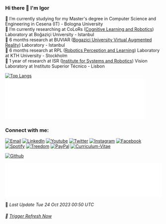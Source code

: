 ### Hi there 👋 I'm Igor

🌳 I’m currently studying for my Master's degree in Computer Science and Engineering in Cesena (IT) - Bologna University <br /> 
🌱 I’m currently researching at CoLoRs ([Cognitive Learning and Robotics]) Laboratory at Boğaziçi University - Istanbul <br />
🔭 6 months research at BUVIAR ([Bogazici University Virtual Augmented Reality]) Laboratory - Istanbul <br />
🔭 6 months research at RPL ([Robotics Perception and Learning]) Laboratory at KTH University - Stockholm <br />
🔭 1 year of research at ISR ([Institute for Systems and Robotics]) Vision Laboratory at Instituto Superior Técnico - Lisbon <br />



<!-- [![Typing SVG](https://readme-typing-svg.herokuapp.com?duration=10000&lines=Robotics%2C+AI%2C+IoT%2C+VR)](https://git.io/typing-svg) -->


<!--  REMEMBER TO PUT ABSOLUTE PATH FOR IMAGES SO MIRROR REPOSITORIES AND SITES CAN RETRIEVE THEM! -->
<!-- Any image aligned to the right. Beware the width 
<img width="55%" align="right" alt="Github" src="https://raw.githubusercontent.com/onimur/.github/master/.resources/git-header.svg" />
-->
<!-- commented
<br />
<hr />
[![igor's github stats](https://github-readme-stats-igor-lirussi.vercel.app/api?username=igor-lirussi&count_private=true&show_icons=true&hide=issues,contribs)](https://github.com/anuraghazra/github-readme-stats)
-->

[![Top Langs](https://github-readme-stats-igor-lirussi.vercel.app/api/top-langs/?username=igor-lirussi&layout=compact&theme=transparent&hide_border=true&langs_count=12&exclude_repo=VR-Forest,VR-Boat,VR-Physics-Integration,VR-Lab-Scan,VR-Tutorial)](https://github.com/igor-lirussi?tab=repositories)
<a href="https://github.com/igor-lirussi?tab=repositories">
<img alt="Github" src="https://github.com/igor-lirussi/igor-lirussi/raw/main/metrics.activity.svg"  width="450"/>
</a>


### Connect with me:
<p align="left">
  <a href="mailto:igor.lirussi@studio.unibo.it">
    <img src="https://igor-lirussi.github.io/icons/color-hand-drawn/mail-80.png" height="80" alt="Email"/></a>
  <a href="https://www.linkedin.com/in/igor-lirussi/">
    <img src="https://igor-lirussi.github.io/icons/color-hand-drawn/linkedin-80.png" height="80" alt="LinkedIn"/></a>
  <a href="https://youtube.com/@igor.lirussi">
    <img src="https://igor-lirussi.github.io/icons/color-hand-drawn/youtube-squared-80.png" height="80" alt="Youtube"/></a>
  <a href="https://twitter.com/igorlirussi">
    <img src="https://igor-lirussi.github.io/icons/color-hand-drawn/twitter-squared-80.png" height="80" alt="Twitter"/></a>
  <a href="https://www.instagram.com/igor.lirussi">
    <img src="https://igor-lirussi.github.io/icons/color-hand-drawn/instagram-80.png" height="80" alt="Instagram"/></a>
  <a href="https://www.facebook.com/igor.lirussi">
    <img src="https://igor-lirussi.github.io/icons/color-hand-drawn/facebook-80.png" height="80" alt="Facebook"/></a>
  <a href="https://spotify.link/jbT6DwBhMBb">
    <img src="https://igor-lirussi.github.io/icons/color-hand-drawn/spotify-80.png" height="80" alt="Spotify"/></a>
  <a href="https://www.treedom.net/en/user/igor-lirussi">
    <img src="https://igor-lirussi.github.io/icons/color-hand-drawn/treedom-80.png" height="80" alt="Treedom"/></a>
  <a href="https://paypal.me/igorlirussi">
    <img src="https://igor-lirussi.github.io/icons/color-hand-drawn/paypal-80.png" height="80" alt="PayPal"/></a>
  <a href="https://igor-lirussi.github.io/Curriculum-Vitae/">
    <img src="https://igor-lirussi.github.io/icons/color-hand-drawn/cv-80.png" height="80" alt="Curriculum-Vitae"/></a>
</p>


[![Github](https://img.shields.io/github/followers/igor-lirussi?label=Follow%20on%20GitHub&style=social)](https://github.com/igor-lirussi)

[![Followers](https://github.com/igor-lirussi/igor-lirussi/raw/main/metrics.people.svg)](https://github.com/igor-lirussi?tab=followers)

💫 <i>Last Update <!-- DEFAULT-TAG:START -->
Tue 24 Oct 2023 00:50 UTC
<!-- DEFAULT-TAG:END --></i>
###### 🌌 [Trigger Refresh Now](https://github.com/igor-lirussi/igor-lirussi/issues/new?template=refresh.md&title=refresh%7Cneeded)

<!-- commented
![](https://github-profile-summary-cards.vercel.app/api/cards/profile-details?username=igor-lirussi&theme=github)
![](https://github-profile-summary-cards.vercel.app/api/cards/repos-per-language?username=igor-lirussi&theme=github)
![](https://github-profile-summary-cards.vercel.app/api/cards/most-commit-language?username=igor-lirussi&theme=github)
![](https://github-profile-summary-cards.vercel.app/api/cards/stats?username=igor-lirussi&theme=github)
![](https://github-profile-summary-cards.vercel.app/api/cards/productive-time?username=igor-lirussi&theme=github)
-->

<!-- commented
 [![igor-lirussi's GitHub 30 days activity graph](https://github-readme-activity-graph.vercel.app/graph?username=igor-lirussi&theme=react-dark&custom_title=Last%2030%20Day%20Contributions&hide_border=true)](https://github.com/igor-lirussi?tab=repositories)
-->

<!-- commented
[![Star History Chart](https://api.star-history.com/svg?repos=igor-lirussi/Dialogue-Pepper-Robot,igor-lirussi/VR-Physics-Integration,igor-lirussi/CapaBot-SanBot-Robot,igor-lirussi/VR-Boat&type=Date)](https://star-history.com/#igor-lirussi/Dialogue-Pepper-Robot&igor-lirussi/VR-Physics-Integration&igor-lirussi/CapaBot-SanBot-Robot&igor-lirussi/VR-Boat&Date)
-->

<!-- commented
  Your languages and tools. Be careful with the alignment. 
  You can use this sites to get logos: https://www.vectorlogo.zone or https://simpleicons.org/
  
  <code><img width="10%" src="https://www.vectorlogo.zone/logos/java/java-ar21.svg"></code>
  <code><img width="10%" src="https://www.vectorlogo.zone/logos/kotlinlang/kotlinlang-ar21.svg"></code>
  <code><img width="10%" src="https://www.vectorlogo.zone/logos/android/android-ar21.svg"></code>
  <br />
  <code><img width="10%" src="https://www.vectorlogo.zone/logos/gradle/gradle-ar21.svg"></code>
  <code><img width="10%" src="https://www.vectorlogo.zone/logos/circleci/circleci-ar21.svg"></code>
  <code><img width="10%" src="https://www.vectorlogo.zone/logos/json/json-ar21.svg"></code>
  <br />
  <code><img width="10%" src="https://www.vectorlogo.zone/logos/mysql/mysql-ar21.svg"></code>
  <code><img width="10%" src="https://www.vectorlogo.zone/logos/sqlite/sqlite-ar21.svg"></code>
  <code><img width="10%" src="https://www.vectorlogo.zone/logos/firebase/firebase-ar21.svg"></code>
  <br />
  <code><img width="10%" src="https://www.vectorlogo.zone/logos/git-scm/git-scm-ar21.svg"></code>
  <code><img width="10%" src="https://www.vectorlogo.zone/logos/yaml/yaml-ar21.svg"></code>
  <code><img width="10%" src="https://www.vectorlogo.zone/logos/gnu_bash/gnu_bash-ar21.svg"></code>
</p>
-->

<!-- commented
#### ⚡ Technologies

<table style="width:100%">
 <tr>
    <th>Programming Languages</th>
    <td> 
      <img src="https://img.shields.io/badge/-JavaScript-black?style=flat-square&logo=javascript" />
      <img src="https://img.shields.io/badge/-Nodejs-339933?style=flat-square&logo=Node.js&logoColor=white" />
      <img src="https://img.shields.io/badge/-TypeScript-007ACC?style=flat-square&logo=typescript&logoColor=white" />      
      <img src="https://img.shields.io/badge/-Java-007396?style=flat-square&logo=java" />
      <img src="https://img.shields.io/badge/-PHP-787CB5?style=flat-square&logo=PHP&logoColor=black" />
      <img src="https://img.shields.io/badge/-C++-787CB5?style=flat-square&logo=c%2B%2B&logoColor=Crayola" />
      <img src="https://img.shields.io/badge/-Python-ffff47?style=flat-square&logo=python" />      
   </td>
  </tr>
  <tr>
    <th>Frameworks</th>
    <td>
      <img src="https://img.shields.io/badge/-Express.js-000000?style=flat-square&logo=express&logoColor=white" />
      <img src="https://img.shields.io/badge/Spring_Boot-grey.svg?&style=flat-square&logo=spring-boot&logoColor=light-green" />
      <img src="https://img.shields.io/badge/-React.js-black?style=flat-square&logo=react&logoColor=Crayola" />
      <img src="https://img.shields.io/badge/-redux-black?style=flat-square&logo=redux&logoColor=violet" />
    </td>
  </tr>
  <tr>
    <th>Databases</th>
    <td>
      <img src="https://img.shields.io/badge/-MongoDB-black?style=flat-square&logo=mongodb" />
      <img src="https://img.shields.io/badge/PostgreSQL-316192.svg?&style=flat-square&logo=postgresql&logoColor=white" />
      <img src="https://img.shields.io/badge/-MySQL-4479A1?style=flat-square&logo=mysql&logoColor=white" />
      <img src="https://img.shields.io/badge/SQLite-07405E?style=flat-square&logo=sqlite&logoColor=white" />
      <img src="https://img.shields.io/badge/-Redis-DC382D?style=flat-square&logo=redis&logoColor=white" />
    </td>
  </tr>
  <tr>
    <th>Hosting/SaaS/PaaS</th>
    <td>
      <img src="https://img.shields.io/badge/Firebase-FFCA28?style=flat-square&logo=firebase&logoColor=white" />
      <img src="https://img.shields.io/badge/heroku%20-%23430098.svg?&style=flat-square&logo=heroku&logoColor=white" />
    </td>
  </tr>
  <tr>
    <th>Automate, Deploy, Platform & Tools</th>
    <td>
      <img src="https://img.shields.io/badge/-Docker-2496ED?style=flat-square&logo=docker&logoColor=white" />
      <img src="https://img.shields.io/badge/-Jenkins-DC382D?style=flat-square&logo=jenkins&logoColor=white" />
      <img src="https://img.shields.io/badge/-Git-black?style=flat-square&logo=git" /> 
      <img src="https://img.shields.io/badge/nginx%20-%23009639.svg?&style=flat-square&logo=nginx&logoColor=white" /> 
      <img src="https://img.shields.io/badge/-GitHub-181717?style=flat-square&logo=github" />
    </td>
  </tr>
  <tr>
    <th>Testing</th>
    <td>
      <img src="https://img.shields.io/badge/-Mocha-%238D6748?style=flat-square&logo=mocha&logoColor=white" />
      <img src="https://img.shields.io/badge/Junit5-25A162.svg?&style=flat-square&logo=postgresql&logoColor=white" />
    </td>
  </tr>
  <tr>
    <th>Operating Systems</th>
    <td>
      <img src="https://img.shields.io/badge/Linux-FCC624?style=flat-square&logo=linux&logoColor=black" />
      <img src="https://img.shields.io/badge/Windows-0078D6?style=flat-square&logo=windows&logoColor=white" />
      <img src="https://img.shields.io/badge/mac%20os-000000.svg?&style=flat-square&logo=apple&logoColor=white" />
    </td>
  </tr>
  <tr>
    <th>Markup/Markdown</th>
    <td>
      <img src="https://img.shields.io/badge/-HTML5-E34F26?style=flat-square&logo=html5&logoColor=white" />
      <img src="https://img.shields.io/badge/Markdown-%23000000.svg?&style=flat-square&logo=markdown&logoColor=white" />
      <img src="https://img.shields.io/badge/-CSS3-1572B6?style=flat-square&logo=css3" />
    </td>
  </tr>
  <tr>
    <th>Others</th>
    <td>
      <img src="https://img.shields.io/badge/-RaspberryPi-C51A4A?style=flat-square&logo=raspberry-pi&logoColor=white" />
      <img src="https://img.shields.io/badge/-Arduino-00979D?style=flat-square&logo=Arduino&logoColor=white" />
    </td>
  </tr>
</table>
-->


<!-- ############# FINAL LINKS ############# -->
[Institute for Systems and Robotics]: https://welcome.isr.tecnico.ulisboa.pt
[Robotics Perception and Learning]: https://www.kth.se/is/rpl
[Bogazici University Virtual Augmented Reality]: http://buviar.boun.edu.tr
[Cognitive Learning and Robotics]: https://colors.cmpe.boun.edu.tr
